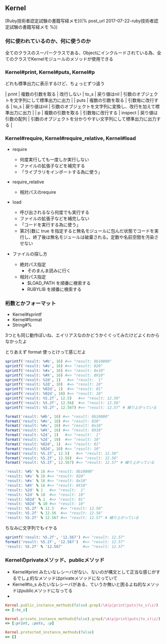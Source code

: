 ## Kernel

[Ruby技術者認定試験の書籍写経メモ]({% post_url 2017-07-22-ruby技術者認定試験の書籍写経メモ %})

### 何に使われているのか、何に使うのか

全てのクラスのスーパークラスである、Objectにインクルードされている為、全てのクラスでKernelモジュールのメソッドが使用できる

### Kernel#print, Kernel#puts, Kernel#p

どれも標準出力に表示するけど、ちょっとずつ違う

| print | 複数の引数を取る | 改行しない       | to_s    | 戻り値はnil        | 引数のオブジェクトを文字列にして標準出力に出力                 |
| puts  | 複数の引数を取る | 引数毎に改行する | to_s    | 戻り値はnil        | 引数のオブジェクトを文字列に変換し、改行を加えて標準出力に出力 |
| p     | 複数の引数を取る | 引数毎に改行する | inspect | 戻り値は引数の配列 | 引数のオブジェクトを分かりやすい文字列にして標準出力に出力する |

### Kernel#require, Kernel#require_relative, Kernel#load

- require
  - 何度実行しても一度しか実行しない
  - ファイルの拡張子などを補完する
  - 「ライブラリをインポートする為に使う」

- require_relative
  - 相対パスのrequire

- load
  - 呼び出されるなら何度でも実行する
  - ファイルの拡張子などを補完しない
  - 「コードを実行する為に使う」
  - 第2引数に true を指定すると無名モジュールに包んだ状態でコードを実行し、終了後は無名モジュールは破棄される。定数や名前空間を汚染させない

- ファイルの探し方
  - 絶対パス指定
    - そのまんま読みに行く
  - 相対パス指定
    - $LOAD_PATH を順番に検索する
    - RUBYLIB を順番に検索する

### 桁数とかフォーマット

- Kernel#sprintf
- Kernel#format
- String#%

3つとも同じ動作ぽいね、エイリアスなのかどうかぐぐってみたけどよくわからなかったよ

とりあえず format 使っとけって感じだよ

```ruby
sprintf('result: %#b', 16) #=> "result: 0b10000"
sprintf('result: %#o', 16) #=> "result: 020"
sprintf('result: %#x', 16) #=> "result: 0x10"
sprintf('result: %#X', 16) #=> "result: 0X10"
sprintf('result: %2d', 1)   #=> "result:  1"
sprintf('result: %2d', 10)  #=> "result: 10"
sprintf('result: %02d', 1)  #=> "result: 01"
sprintf('result: %02d', 10) #=> "result: 10"
sprintf('result: %5.2f', 12.5)   #=> "result: 12.50"
sprintf('result: %5.2f', 12.56)  #=> "result: 12.56"
sprintf('result: %5.2f', 12.567) #=> "result: 12.57" # 繰り上がっている

format('result: %#b', 16) #=> "result: 0b10000"
format('result: %#o', 16) #=> "result: 020"
format('result: %#x', 16) #=> "result: 0x10"
format('result: %#X', 16) #=> "result: 0X10"
format('result: %2d', 1)   #=> "result:  1"
format('result: %2d', 10)  #=> "result: 10"
format('result: %02d', 1)  #=> "result: 01"
format('result: %02d', 10) #=> "result: 10"
format('result: %5.2f', 12.5)   #=> "result: 12.50"
format('result: %5.2f', 12.56)  #=> "result: 12.56"
format('result: %5.2f', 12.567) #=> "result: 12.57" # 繰り上がっている

'result: %#b' % 16 #=> "result: 0b10000"
'result: %#o' % 16 #=> "result: 020"
'result: %#x' % 16 #=> "result: 0x10"
'result: %#X' % 16 #=> "result: 0X10"
'result: %2d' % 1   #=> "result:  1"
'result: %2d' % 10  #=> "result: 10"
'result: %02d' % 1  #=> "result: 01"
'result: %02d' % 10 #=> "result: 10"
'result: %5.2f' % 12.5   #=> "result: 12.50"
'result: %5.2f' % 12.56  #=> "result: 12.56"
'result: %5.2f' % 12.567 #=> "result: 12.57" # 繰り上がっている
```

ちなみに文字列でもイケる

```ruby
sprintf('result: %5.2f', '12.567') #=> "result: 12.57"
format('result: %5.2f', '12.567')  #=> "result: 12.57"
'result: %5.2f' % '12.567'         #=> "result: 12.57"
```

### Kernelのprivateメソッド、publicメソッド

- Kernel#print みたいなレシーバがない、ないのが構文として正当な感じがするでしょ的なメソッドはprivateメソッドになっていて
- Kernel#to_s みたいなレシーバがある、ていうか無いと困るよね的なメソッドはpublicメソッドになってる
- 
```ruby
Kernel.public_instance_methods(false).grep(/\A(p|print|puts|to_s)\z/)
=> [:to_s]

Kernel.private_instance_methods(false).grep(/\A(p|print|puts|to_s)\z/)
=> [:print, :puts, :p]

Kernel.protected_instance_methods(false)
=> []
```
